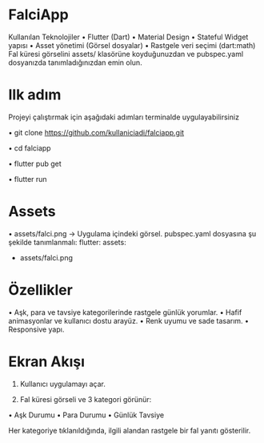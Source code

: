 # FalciApp
 Kullanılan Teknolojiler
	•	Flutter (Dart)
	•	Material Design
	•	Stateful Widget yapısı
	•	Asset yönetimi (Görsel dosyalar)
	•	Rastgele veri seçimi (dart:math)
Fal küresi görselini assets/ klasörüne koyduğunuzdan ve pubspec.yaml dosyanızda tanımladığınızdan emin olun.
 # Ilk adım
 	 
   Projeyi çalıştırmak için aşağıdaki adımları terminalde uygulayabilirsiniz

  • git clone https://github.com/kullaniciadi/falciapp.git

  • cd falciapp

  • flutter pub get

  • flutter run


# Assets
	
 •	assets/falci.png → Uygulama içindeki görsel.
pubspec.yaml dosyasına şu şekilde tanımlanmalı:
flutter:
  assets:
- assets/falci.png
 # Özellikler
 
 •	Aşk, para ve tavsiye kategorilerinde rastgele günlük yorumlar.
	•	Hafif animasyonlar ve kullanıcı dostu arayüz.
	•	Renk uyumu ve sade tasarım.
	•	Responsive yapı.
# Ekran Akışı
 1.	Kullanıcı uygulamayı açar.
	
 2.	Fal küresi görseli ve 3 kategori görünür:
	
 •	 Aşk Durumu
 •	 Para Durumu
 •	Günlük Tavsiye
 
 Her kategoriye tıklanıldığında, ilgili alandan rastgele bir fal yanıtı gösterilir.
